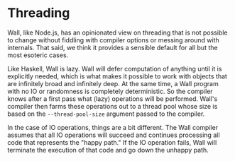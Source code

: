 # Threading

Wall, like Node.js, has an opinionated view on threading that is not possible to change without fiddling with compiler options or messing around with internals.  That said, we think it provides a sensible default for all but the most esoteric cases.

Like Haskell, Wall is lazy.  Wall will defer computation of anything until it is explicitly needed, which is what makes it possible to work with objects that are infinitely broad and infinitely deep.  At the same time, a Wall program with no IO or randomness is completely deterministic.  So the compiler knows after a first pass what (lazy) operations will be performed.  Wall's compiler then farms these operations out to a thread pool whose size is based on the `--thread-pool-size` argument passed to the compiler.

In the case of IO operations, things are a bit different.  The Wall compiler assumes that all IO operations will succeed and continues processing all code that represents the "happy path."  If the IO operation fails, Wall will terminate the execution of that code and go down the unhappy path.